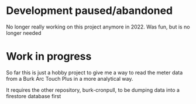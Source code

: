 # Development paused/abandoned
No longer really working on this project anymore in 2022. Was fun, but is no longer needed

# Work in progress
So far this is just a hobby project to give me a way to read the meter data from a Burk Arc Touch Plus in a more analytical way.

It requires the other repository, burk-cronpull, to be dumping data into a firestore database first